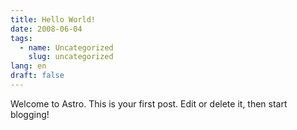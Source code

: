 ```yaml
---
title: Hello World!
date: 2008-06-04
tags:
  - name: Uncategorized
    slug: uncategorized
lang: en
draft: false
---
```

Welcome to Astro. This is your first post. Edit or delete it, then start blogging!

